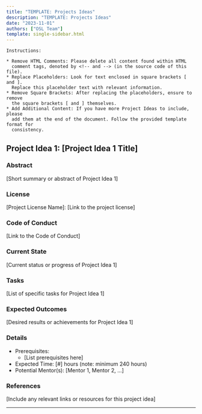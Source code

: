 ```yaml
---
title: "TEMPLATE: Projects Ideas"
description: "TEMPLATE: Projects Ideas"
date: "2023-11-01"
authors: ["OSL Team"]
template: single-sidebar.html
---
```


```
Instructions:

* Remove HTML Comments: Please delete all content found within HTML
  comment tags, denoted by <!-- and --> (in the source code of this file).
* Replace Placeholders: Look for text enclosed in square brackets [ and ].
  Replace this placeholder text with relevant information.
* Remove Square Brackets: After replacing the placeholders, ensure to remove
  the square brackets [ and ] themselves.
* Add Additional Content: If you have more Project Ideas to include, please
  add them at the end of the document. Follow the provided template format for
  consistency.
```

## Project Idea 1: [Project Idea 1 Title]

### Abstract

[Short summary or abstract of Project Idea 1]

### License

[Project License Name]: [Link to the project license]

### Code of Conduct

[Link to the Code of Conduct]

### Current State

[Current status or progress of Project Idea 1]

### Tasks

[List of specific tasks for Project Idea 1]

### Expected Outcomes

[Desired results or achievements for Project Idea 1]

### Details

- Prerequisites:
    - [List prerequisites here]
- Expected Time: [#] hours (note: minimum 240 hours)
- Potential Mentor(s): [Mentor 1, Mentor 2, ...]
  <!-- names of all potential mentors, separated by commas -->

### References

[Include any relevant links or resources for this project idea]

---

<!-- Add more project ideas below using the same template as above -->
